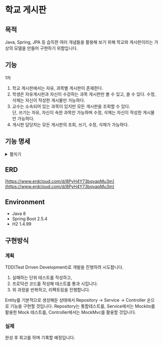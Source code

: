 # 학교 게시판

## 목적
Java, Spring, JPA 등 습득한 여러 개념들을 활용해 보기 위해 학교와 게시판이라는 가상의 모델을 만들어 구현하기 위함입니다.

## 기능
1차
1. 학교 게시판에서는 자유, 과목별 게시판이 존재한다.
2. 학생은 자유게시판과 자신이 수강하는 과목 게시판만 볼 수 있고, 쓸 수 있다. 수정, 삭제는 자신이 작성한 게시물만 가능하다.
3. 교수는 소속되어 있는 과목이 있지만 모든 게시판을 조회할 수 있다.   
단, 쓰기는 자유, 자신이 속한 과목만 가능하며 수정, 삭제는 자신이 작성한 게시물만 가능하다.
4. 게시판 담당자는 모든 게시판의 조회, 쓰기, 수정, 삭제가 가능하다.

## 기능 명세
<details>
   <summary> 펼치기 </summary>

1. 학생 등록
   * 기능 : 학생을 등록합니다.
   * 요청 : 이름, 주소, 전화번호, 생년월일
   * 응답 : 학생 ID, 이름, 주소, 전화번호, 생년월일
   
2. 교수 등록
   * 기능 : 교수를 등록합니다.
   * 요청 : 이름, 주소, 전화번호, 생년월일(0000-00-00)
   * 응답 : 학생 ID, 이름, 주소, 전화번호, 생년월일
   
3. 과목 등록
   * 기능 : 교수님이 과목을 등록합니다.
   * 요청 : 이름, 주소, 전화번호, 생년월일(0000-00-00)
   * 응답 : 학생 ID, 이름, 주소, 전화번호, 생년월일

4. 게시글 작성
   * 기능 : 유저(학생, 교수)가 게시판에 글을 작성합니다.
   * 요청 : 유저 ID, 과목 ID, 제목, 내용
   * 응답 : 글 ID, 제목, 내용, 작성 일자, 수정 일자, 조회수

5. 자유 게시판 조회
   * 기능 : 유저(학생, 교수)가 자유 게시판을 조회합니다.
   * 요청 : 
   * 응답 : [ 글 ID, 제목, 작성 일자, 조회수 ] 리스트

6. 게시판 조회
   * 기능 : 유저(학생, 교수)가 과목 게시판을 조회합니다.
   * 요청 : 유저 ID, 글 ID
   * 응답 : [ 글 ID, 제목, 작성 일자, 조회수 ] 리스트

7. 본인 게시글 목록 조회
   * 기능 : 유저(학생, 교수)가 본인이 작성한 글들을 조회합니다.
   * 요청 : 유저 ID
   * 응답 : [ 글 ID, 제목, 작성 일자, 조회수 ] 리스트
   
8. 게시글 상세 조회
   * 기능 : 유저(학생, 교수)가 과목 게시글 상세를 조회합니다.
   * 요청 : 유저 ID, 글 ID
   * 응답 : 글 ID, 제목, 내용, 작성 일자, 수정 일자, 조회수

9. 게시글 수정
   * 기능 : 유저(학생, 교수)가 자신이 작성한 글을 수정합니다.
   * 요청 : 학생 ID, 글 ID ID, 제목, 내용
   * 응답 : 글 ID, 제목, 내용, 작성 일자, 수정 일자

10. 게시글 삭제
    * 기능 : 유저(학생, 교수)가 자신이 작성한 글을 삭제합니다.
    * 요청 : 학생 ID, 글 ID
    * 응답 : 
    
</details>

## ERD
[https://www.erdcloud.com/d/8PyH4Y73bqyapMu3m](https://www.erdcloud.com/d/8PyH4Y73bqyapMu3m)

## Environment
* Java 8
* Spring Boot 2.5.4
* H2 1.4.99

## 구현방식

### 계획
TDD(Test Driven Development)로 개발을 진행하려 시도합니다.
1. 실패하는 단위 테스트를 작성하고, 
2. 프로덕션 코드를 작성해 테스트를 통과 시킵니다.
3. 위 과정을 반복하고, 리팩토링을 진행합니다.

Entity를 기본적으로 생성해둔 상태에서 Repository -> Service -> Controller 순으로 기능을 구현할 것입니다.
Repository는 통합테스트를, Service에서는 Mockito를 활용한 Mock 테스트를, Controller에서는 MockMvc를 활용할 것입니다.

### 실제
완성 후 회고를 하며 기록할 예정입니다.